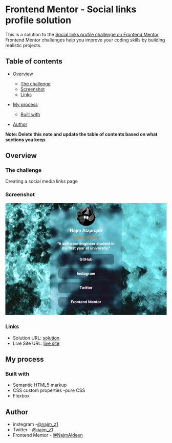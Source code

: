 # Frontend Mentor - Social links profile solution

This is a solution to the [Social links profile challenge on Frontend Mentor](https://www.frontendmentor.io/challenges/social-links-profile-UG32l9m6dQ). Frontend Mentor challenges help you improve your coding skills by building realistic projects.

## Table of contents

- [Overview](#overview)
  - [The challenge](#the-challenge)
  - [Screenshot](#screenshot)
  - [Links](#links)
- [My process](#my-process)

  - [Built with](#built-with)

- [Author](#author)

**Note: Delete this note and update the table of contents based on what sections you keep.**

## Overview

### The challenge

Creating a social media links page

### Screenshot

![screenshot](./imgs/screenshot.png)

### Links

- Solution URL: [solution](https://github.com/NajmAlzorqah/my-social-media-)
- Live Site URL: [live site](https://najmalzorqah.github.io/my-social-media-/)

## My process

### Built with

- Semantic HTML5 markup
- CSS custom properties
  -pure CSS
- Flexbox

## Author

- instegram -[@najm_z1](https://www.instagram.com/najm_z1/)
- Twitter - [@najm_z1](https://twitter.com/najm_z1)
- Frontend Mentor - [@NajmAldeen](https://www.frontendmentor.io/profile/NajmAlzorqah)
